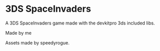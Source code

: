 # 3DS SpaceInvaders
A 3DS SpaceInvaders game made with the devkitpro 3ds included libs.

Made by me

Assets made by speedyrogue.

